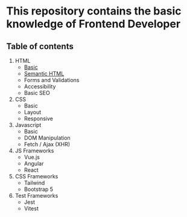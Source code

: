 # This repository contains the basic knowledge of Frontend Developer

## Table of contents
1. HTML
   - [Basic](./html/basic.md)
   - [Semantic HTML](./html/semantic-html.md)
   - Forms and Validations
   - Accessibility
   - Basic SEO
1. CSS
   - Basic
   - Layout
   - Responsive
1. Javascript
   - Basic
   - DOM Manipulation
   - Fetch / Ajax (XHR)
1. JS Frameworks
   - Vue.js
   - Angular
   - React
1. CSS Frameworks
   - Tailwind
   - Bootstrap 5
1. Test Frameworks
   - Jest
   - Vitest